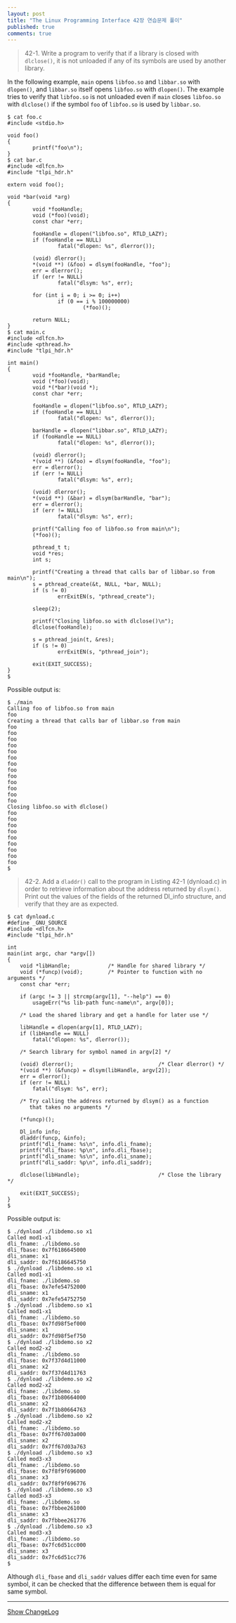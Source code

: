 ```yaml
---
layout: post
title: "The Linux Programming Interface 42장 연습문제 풀이"
published: true
comments: true
---
```


> 42-1. Write a program to verify that if a library is closed with `dlclose()`, it is not unloaded if any of its symbols are used by another library.

In the following example, `main` opens `libfoo.so` and `libbar.so` with `dlopen()`, and `libbar.so` itself opens `libfoo.so` with `dlopen()`. The example tries to verify that `libfoo.so` is not unloaded even if `main` closes `libfoo.so` with `dlclose()` if the symbol `foo` of `libfoo.so` is used by `libbar.so`.

```
$ cat foo.c
#include <stdio.h>

void foo()
{
        printf("foo\n");
}
$ cat bar.c
#include <dlfcn.h>
#include "tlpi_hdr.h"

extern void foo();

void *bar(void *arg)
{
        void *fooHandle;
        void (*foo)(void);
        const char *err;

        fooHandle = dlopen("libfoo.so", RTLD_LAZY);
        if (fooHandle == NULL)
                fatal("dlopen: %s", dlerror());

        (void) dlerror();
        *(void **) (&foo) = dlsym(fooHandle, "foo");
        err = dlerror();
        if (err != NULL)
                fatal("dlsym: %s", err);

        for (int i = 0; i >= 0; i++)
                if (0 == i % 100000000)
                        (*foo)();

        return NULL;
}
$ cat main.c
#include <dlfcn.h>
#include <pthread.h>
#include "tlpi_hdr.h"

int main()
{
        void *fooHandle, *barHandle;
        void (*foo)(void);
        void *(*bar)(void *);
        const char *err;

        fooHandle = dlopen("libfoo.so", RTLD_LAZY);
        if (fooHandle == NULL)
                fatal("dlopen: %s", dlerror());

        barHandle = dlopen("libbar.so", RTLD_LAZY);
        if (fooHandle == NULL)
                fatal("dlopen: %s", dlerror());

        (void) dlerror();
        *(void **) (&foo) = dlsym(fooHandle, "foo");
        err = dlerror();
        if (err != NULL)
                fatal("dlsym: %s", err);

        (void) dlerror();
        *(void **) (&bar) = dlsym(barHandle, "bar");
        err = dlerror();
        if (err != NULL)
                fatal("dlsym: %s", err);

        printf("Calling foo of libfoo.so from main\n");
        (*foo)();

        pthread_t t;
        void *res;
        int s;

        printf("Creating a thread that calls bar of libbar.so from main\n");
        s = pthread_create(&t, NULL, *bar, NULL);
        if (s != 0)
                errExitEN(s, "pthread_create");

        sleep(2);

        printf("Closing libfoo.so with dlclose()\n");
        dlclose(fooHandle);

        s = pthread_join(t, &res);
        if (s != 0)
                errExitEN(s, "pthread_join");

        exit(EXIT_SUCCESS);
}
$
```

Possible output is:
```
$ ./main
Calling foo of libfoo.so from main
foo
Creating a thread that calls bar of libbar.so from main
foo
foo
foo
foo
foo
foo
foo
foo
foo
foo
foo
foo
foo
Closing libfoo.so with dlclose()
foo
foo
foo
foo
foo
foo
foo
foo
foo
$
```

> 42-2. Add a `dladdr()` call to the program in Listing 42-1 (dynload.c) in order to retrieve information about the address returned by `dlsym()`. Print out the values of the fields of the returned Dl_info structure, and verify that they are as expected.

```
$ cat dynload.c
#define _GNU_SOURCE
#include <dlfcn.h>
#include "tlpi_hdr.h"

int
main(int argc, char *argv[])
{
    void *libHandle;            /* Handle for shared library */
    void (*funcp)(void);        /* Pointer to function with no arguments */
    const char *err;

    if (argc != 3 || strcmp(argv[1], "--help") == 0)
        usageErr("%s lib-path func-name\n", argv[0]);

    /* Load the shared library and get a handle for later use */

    libHandle = dlopen(argv[1], RTLD_LAZY);
    if (libHandle == NULL)
        fatal("dlopen: %s", dlerror());

    /* Search library for symbol named in argv[2] */

    (void) dlerror();                           /* Clear dlerror() */
    *(void **) (&funcp) = dlsym(libHandle, argv[2]);
    err = dlerror();
    if (err != NULL)
        fatal("dlsym: %s", err);

    /* Try calling the address returned by dlsym() as a function
       that takes no arguments */

    (*funcp)();

    Dl_info info;
    dladdr(funcp, &info);
    printf("dli_fname: %s\n", info.dli_fname);
    printf("dli_fbase: %p\n", info.dli_fbase);
    printf("dli_sname: %s\n", info.dli_sname);
    printf("dli_saddr: %p\n", info.dli_saddr);

    dlclose(libHandle);                         /* Close the library */

    exit(EXIT_SUCCESS);
}
$
```

Possible output is:
```
$ ./dynload ./libdemo.so x1
Called mod1-x1
dli_fname: ./libdemo.so
dli_fbase: 0x7f6186645000
dli_sname: x1
dli_saddr: 0x7f6186645750
$ ./dynload ./libdemo.so x1
Called mod1-x1
dli_fname: ./libdemo.so
dli_fbase: 0x7efe54752000
dli_sname: x1
dli_saddr: 0x7efe54752750
$ ./dynload ./libdemo.so x1
Called mod1-x1
dli_fname: ./libdemo.so
dli_fbase: 0x7fd98f5ef000
dli_sname: x1
dli_saddr: 0x7fd98f5ef750
$ ./dynload ./libdemo.so x2
Called mod2-x2
dli_fname: ./libdemo.so
dli_fbase: 0x7f37d4d11000
dli_sname: x2
dli_saddr: 0x7f37d4d11763
$ ./dynload ./libdemo.so x2
Called mod2-x2
dli_fname: ./libdemo.so
dli_fbase: 0x7f1b80664000
dli_sname: x2
dli_saddr: 0x7f1b80664763
$ ./dynload ./libdemo.so x2
Called mod2-x2
dli_fname: ./libdemo.so
dli_fbase: 0x7ff67d03a000
dli_sname: x2
dli_saddr: 0x7ff67d03a763
$ ./dynload ./libdemo.so x3
Called mod3-x3
dli_fname: ./libdemo.so
dli_fbase: 0x7f8f9f696000
dli_sname: x3
dli_saddr: 0x7f8f9f696776
$ ./dynload ./libdemo.so x3
Called mod3-x3
dli_fname: ./libdemo.so
dli_fbase: 0x7fbbee261000
dli_sname: x3
dli_saddr: 0x7fbbee261776
$ ./dynload ./libdemo.so x3
Called mod3-x3
dli_fname: ./libdemo.so
dli_fbase: 0x7fc6d51cc000
dli_sname: x3
dli_saddr: 0x7fc6d51cc776
$
```

Although `dli_fbase` and `dli_saddr` values differ each time even for same symbol, it can be checked that the difference between them is equal for same symbol.

----------
<a href="javascript:showChangeLog();">Show ChangeLog</a>
<div id="post_changelog" style="display:none;">
<table>
  <tr>
    <th>Version</th>
    <th>Description</th>
    <th>Date</th>
  </tr>
  <tr>
    <td class="td_center">1.0</td>
    <td>Publish</td>
    <td class="td_center">2018-12-28</td>
  </tr>
</table>
</div>
